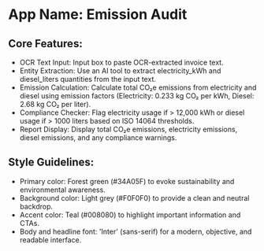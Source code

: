# **App Name**: Emission Audit

## Core Features:

- OCR Text Input: Input box to paste OCR-extracted invoice text.
- Entity Extraction: Use an AI tool to extract electricity_kWh and diesel_liters quantities from the input text.
- Emission Calculation: Calculate total CO₂e emissions from electricity and diesel using emission factors (Electricity: 0.233 kg CO₂ per kWh, Diesel: 2.68 kg CO₂ per liter).
- Compliance Checker: Flag electricity usage if > 12,000 kWh or diesel usage if > 1000 liters based on ISO 14064 thresholds.
- Report Display: Display total CO₂e emissions, electricity emissions, diesel emissions, and any compliance warnings.

## Style Guidelines:

- Primary color: Forest green (#34A05F) to evoke sustainability and environmental awareness.
- Background color: Light grey (#F0F0F0) to provide a clean and neutral backdrop.
- Accent color: Teal (#008080) to highlight important information and CTAs.
- Body and headline font: 'Inter' (sans-serif) for a modern, objective, and readable interface.